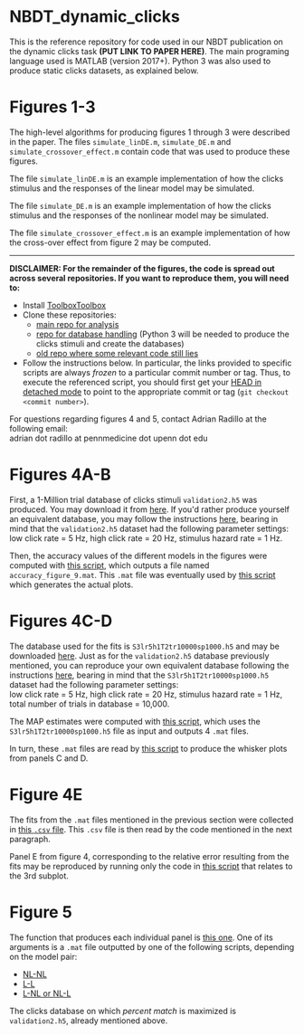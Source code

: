 # NBDT_dynamic_clicks
This is the reference repository for code used in our NBDT publication on the dynamic clicks task
**(PUT LINK TO PAPER HERE)**. The main programing language used is MATLAB (version 2017+). Python 3 was also used to produce static clicks datasets, as explained below.

# Figures 1-3
The high-level algorithms for producing figures 1 through 3 were described 
in the paper.
The files `simulate_linDE.m`, `simulate_DE.m` and `simulate_crossover_effect.m` 
contain code that was used to produce these figures. 

The file `simulate_linDE.m` is an example implementation of how the clicks
stimulus and the responses of the linear model may be simulated.

The file `simulate_DE.m` is an example implementation of how the clicks
stimulus and the responses of the nonlinear model may be simulated.

The file `simulate_crossover_effect.m` is an example implementation of how
the cross-over effect from figure 2 may be computed.

----------
**DISCLAIMER: For the remainder of the figures, the code is spread out across several repositories. If you want to reproduce them, you will need to:**
- Install [ToolboxToolbox](https://github.com/ToolboxHub/ToolboxToolbox)
- Clone these repositories:
  - [main repo for analysis](https://github.com/aernesto/analysis_and_fits_dyn_clicks/tree/dev) 
  - [repo for database handling](https://github.com/aernesto/Data_IO_Clicks_Project/tree/design) (Python 3 will be needed to produce the clicks stimuli and create the databases)
  - [old repo where some relevant code still lies](https://github.com/aernesto/param-infer-clicks)
- Follow the instructions below. In particular, the links provided to specific scripts are always *frozen* to a particular commit number or tag. Thus, to execute the referenced script, you should first get your [HEAD in detached mode](https://git-scm.com/docs/gitglossary#gitglossary-aiddefdetachedHEADadetachedHEAD) to point to the appropriate commit or tag (`git checkout <commit number>`).  

For questions regarding figures 4 and 5, contact Adrian Radillo at the following email:  
adrian dot radillo at pennmedicine dot upenn dot edu

# Figures 4A-B
First, a 1-Million trial database of clicks stimuli `validation2.h5` was produced. You may download it from [here](https://app.box.com/s/dfygciwu82j7faybl39wsjxetzfq0d8l). If you'd rather produce yourself an equivalent database, you may follow the instructions [here](https://github.com/aernesto/Data_IO_Clicks_Project/tree/design), bearing in mind that the `validation2.h5` dataset had the following parameter settings:  
low click rate = 5 Hz, high click rate = 20 Hz, stimulus hazard rate = 1 Hz.

Then, the accuracy values of the different models in the figures were computed with [this script](https://github.com/aernesto/analysis_and_fits_dyn_clicks/blob/figure4_AB_1M_trials/accuracy_figure_1.m), which outputs a file named `accuracy_figure_9.mat`. This `.mat` file was eventually used by [this script](https://github.com/aernesto/analysis_and_fits_dyn_clicks/blob/figure4_AB_1M_trials/plots/accuracy_noise.m) which generates the actual plots.

# Figures 4C-D
The database used for the fits is `S3lr5h1T2tr10000sp1000.h5` and may be downloaded [here](https://app.box.com/s/8grhhaf1pymc32lg2e0npbo98wf9puwh). Just as for the `validation2.h5` database previously mentioned, you can reproduce your own equivalent database following the instructions [here](https://github.com/aernesto/Data_IO_Clicks_Project/tree/design), bearing in mind that the `S3lr5h1T2tr10000sp1000.h5` dataset had the following parameter settings:  
low click rate = 5 Hz, high click rate = 20 Hz, stimulus hazard rate = 1 Hz, total number of trials in database = 10,000.

The MAP estimates were computed with [this script](https://github.com/aernesto/param-infer-clicks/blob/19f467c6eee569ce638530b6b20cbd888413f91c/MATLAB_2017a_code/nonlin_stoch_fig4.m), which uses the `S3lr5h1T2tr10000sp1000.h5` file as input and outputs 4 `.mat` files.

In turn, these `.mat` files are read by [this script](https://github.com/aernesto/analysis_and_fits_dyn_clicks/blob/002c5af8738a49b75070bc9312fff8e278792cdf/plots/whiskers_point_estimates.m) to produce the whisker plots from panels C and D.

# Figure 4E

The fits from the `.mat` files mentioned in the previous section were collected in [this `.csv` file](https://app.box.com/s/6m8re9ob7qre1k5uyr8syrfkcnr6x9m4). This `.csv` file is then read by the code mentioned in the next paragraph.

Panel E from figure 4, corresponding to the relative error resulting from the fits may be reproduced by running only the code in
[this script](https://github.com/aernesto/analysis_and_fits_dyn_clicks/blob/d61f046cbad5ba3d89186590d63859025e0b758d/plots/Figure4.m) that relates to the 3rd subplot.

# Figure 5
The function that produces each individual panel is [this one](https://github.com/aernesto/analysis_and_fits_dyn_clicks/blob/Figure5_FINAL/plots/pcolor_PP.m). One of its arguments is a `.mat` file outputted by one of the following scripts, depending on the model pair:
- [NL-NL](https://github.com/aernesto/param-infer-clicks/blob/436447e66176ad2716f0c234cc03a41df45cd179/MATLAB_2017a_code/cross_param_PP_NLNL.m)
- [L-L](https://github.com/aernesto/param-infer-clicks/blob/436447e66176ad2716f0c234cc03a41df45cd179/MATLAB_2017a_code/cross_param_PP_LL.m)
- [L-NL or NL-L](https://github.com/aernesto/param-infer-clicks/blob/436447e66176ad2716f0c234cc03a41df45cd179/MATLAB_2017a_code/cross_param_PP_L_NL.m)

The clicks database on which *percent match* is maximized is `validation2.h5`, already mentioned above.
